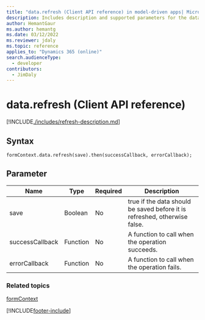 ```yaml
---
title: "data.refresh (Client API reference) in model-driven apps| MicrosoftDocs"
description: Includes description and supported parameters for the data.refresh method.
author: HemantGaur
ms.author: hemantg
ms.date: 03/12/2022
ms.reviewer: jdaly
ms.topic: reference
applies_to: "Dynamics 365 (online)"
search.audienceType: 
  - developer
contributors:
  - JimDaly
---
```

# data.refresh (Client API reference)



[!INCLUDE[./includes/refresh-description.md](./includes/refresh-description.md)]

## Syntax

`formContext.data.refresh(save).then(successCallback, errorCallback);`

## Parameter

|Name|Type|Required|Description|
|--|--|--|--|
|save|Boolean|No|true if the data should be saved before it is refreshed, otherwise false.|
|successCallback|Function|No|A function to call when the operation succeeds.|
|errorCallback|Function|No|A function to call when the operation fails.|

### Related topics

[formContext](../../clientapi-form-context.md)



[!INCLUDE[footer-include](../../../../../includes/footer-banner.md)]
